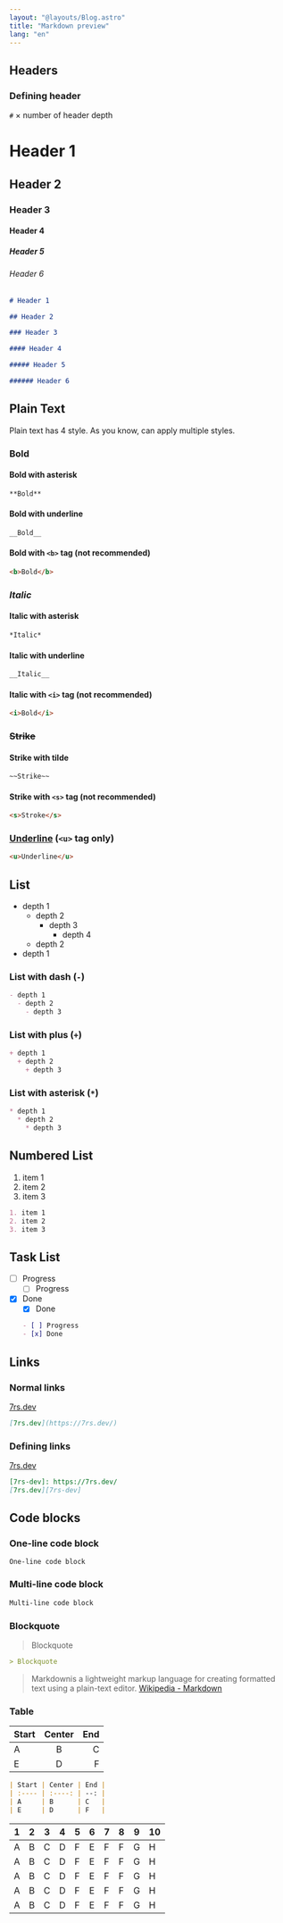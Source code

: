 ```yaml
---
layout: "@layouts/Blog.astro"
title: "Markdown preview"
lang: "en"
---
```


## Headers

### Defining header  

  `#` × number of header depth  

# Header 1  

## Header 2  

### Header 3  

#### Header 4  

##### Header 5  

###### Header 6  

  ```md
  # Header 1  

  ## Header 2  

  ### Header 3  

  #### Header 4  

  ##### Header 5  

  ###### Header 6  
  ```  

## Plain Text  

  Plain text has 4 style.
  As you know, can apply multiple styles.  

### **Bold**  

#### Bold with asterisk  

  ```md
  **Bold**
  ```  

#### Bold with underline  

  ```md
  __Bold__
  ```  

#### Bold with `<b>` tag (not recommended)  

  ```md
  <b>Bold</b>
  ```  

### *Italic*  

#### Italic with asterisk  

  ```md
  *Italic*
  ```  

#### Italic with underline  

  ```md
  __Italic__
  ```  

#### Italic with `<i>` tag (not recommended)  

  ```md
  <i>Bold</i>
  ```  

### ~~Strike~~  

#### Strike with tilde  

  ```md
  ~~Strike~~
  ```  

#### Strike with `<s>` tag (not recommended)  

  ```md
  <s>Stroke</s>
  ```  

### <u>Underline</u> (`<u>` tag only)  

  ```md
  <u>Underline</u>  
  ```  

## List  

- depth 1
  - depth 2
    - depth 3
      - depth 4
  - depth 2
- depth 1

### List with dash (`-`)  

  ```md
  - depth 1
    - depth 2
      - depth 3
  ```  

### List with plus (`+`)  

  ```md
  + depth 1
    + depth 2
      + depth 3
  ```  

### List with asterisk (`*`)  

  ```md
  * depth 1
    * depth 2
      * depth 3
  ```  

## Numbered List  

  1. item 1
  2. item 2
  3. item 3

  ```md
  1. item 1
  2. item 2
  3. item 3
  ```  

## Task List  

- [ ] Progress
  - [ ] Progress
- [x] Done
  - [x] Done

  ```md
  - [ ] Progress
  - [x] Done
  ```  

[7rs-dev]: https://7rs.dev/

## Links  

### Normal links  

  [7rs.dev](https://7rs.dev/)  

  ```md
  [7rs.dev](https://7rs.dev/)  
  ```  

### Defining links  

  [7rs.dev][7rs-dev]  

  ```md
  [7rs-dev]: https://7rs.dev/
  [7rs.dev][7rs-dev]  
  ```  

## Code blocks  

### One-line code block  

  `One-line code block`  

### Multi-line code block  

  ```md
  Multi-line code block
  ```  

### Blockquote  

  > Blockquote  

  ```md
  > Blockquote
  ```  

  > Markdownis a lightweight markup language for creating formatted text using a plain-text editor.
  > [Wikipedia - Markdown](https://en.wikipedia.org/wiki/Markdown)

### Table  

  | Start | Center | End |
  | :---- | :----: | --: |
  | A     | B      | C   |
  | E     | D      | F   |

  ```md
  | Start | Center | End |
  | :---- | :----: | --: |
  | A     | B      | C   |
  | E     | D      | F   |
  ```  

  | 1 | 2 | 3 | 4 | 5 | 6 | 7 | 8 | 9 | 10 |
  | - | - | - | - | - | - | - | - | - | -- |
  | A | B | C | D | F | E | F | F | G | H  |
  | A | B | C | D | F | E | F | F | G | H  |
  | A | B | C | D | F | E | F | F | G | H  |
  | A | B | C | D | F | E | F | F | G | H  |
  | A | B | C | D | F | E | F | F | G | H  |
